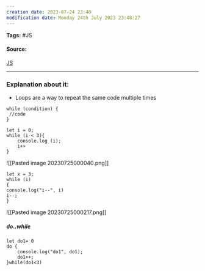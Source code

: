 ```yaml
---
creation date: 2023-07-24 23:48
modification date: Monday 24th July 2023 23:48:27
---
```


**Tags:** #JS 

#### Source:
[JS](https://javascript.info/while-for)

--------------------------------------

### Explanation about it:

* Loops are a way to repeat the same code multiple times

```
while (condition) {
 //code
}

let i = 0;
while (i < 3){
	console.log (i);
	i++
}
```

![[Pasted image 20230725000040.png]]

```
let x = 3;
while (i)
{
console.log("i--", i)
i--;
}
```

![[Pasted image 20230725000217.png]]

##### do..while

```
let do1= 0
do {
	console.log("do1", do1);
	do1++;
}while(do1<3)
```